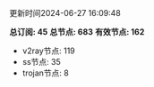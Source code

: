 更新时间2024-06-27 16:09:48

**总订阅: 45**
**总节点: 683**
**有效节点: 162**
- v2ray节点: 119
- ss节点: 35
- trojan节点: 8
